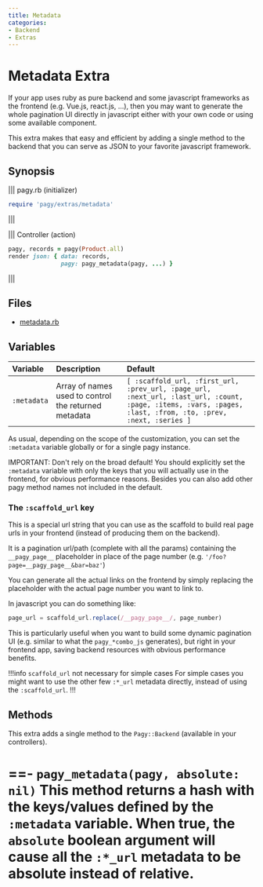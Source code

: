 ```yaml
---
title: Metadata
categories:
- Backend
- Extras
---
```

# Metadata Extra

If your app uses ruby as pure backend and some javascript frameworks as the frontend (e.g. Vue.js, react.js, ...), then you may want to generate the whole pagination UI directly in javascript either with your own code or using some available component.

This extra makes that easy and efficient by adding a single method to the backend that you can serve as JSON to your favorite javascript framework.

## Synopsis

||| pagy.rb (initializer)

```ruby
require 'pagy/extras/metadata'
```
|||

||| Controller (action)

```ruby
pagy, records = pagy(Product.all)
render json: { data: records,
               pagy: pagy_metadata(pagy, ...) }
```
|||

## Files

- [metadata.rb](https://github.com/ddnexus/pagy/blob/master/lib/pagy/extras/metadata.rb)

## Variables

| Variable    | Description                                          | Default                                                                                                                                                     |
|:------------|:-----------------------------------------------------|:------------------------------------------------------------------------------------------------------------------------------------------------------------|
| `:metadata` | Array of names used to control the returned metadata | `[ :scaffold_url, :first_url, :prev_url, :page_url, :next_url, :last_url, :count, :page, :items, :vars, :pages, :last, :from, :to, :prev, :next, :series ]` |

As usual, depending on the scope of the customization, you can set the `:metadata` variable globally or for a single pagy instance. 

IMPORTANT: Don't rely on the broad default! You should explicitly set the `:metadata` variable with only the keys that you will actually use in the frontend, for obvious performance reasons. Besides you can also add other pagy method names not included in the default. 

### The `:scaffold_url` key

This is a special url string that you can use as the scaffold to build real page urls in your frontend (instead of producing them on the backend).

It is a pagination url/path (complete with all the params) containing the `__pagy_page__` placeholder in place of the page number (e.g. `'/foo?page=__pagy_page__&bar=baz'`)

You can generate all the actual links on the frontend by simply replacing the placeholder with the actual page number you want to link to.

In javascript you can do something like:

```js
page_url = scaffold_url.replace(/__pagy_page__/, page_number)
```

This is particularly useful when you want to build some dynamic pagination UI (e.g. similar to what the `pagy_*combo_js` generates), but right in your frontend app, saving backend resources with obvious performance benefits.


!!!info `scaffold_url` not necessary for simple cases
For simple cases you might want to use the other few `:*_url` metadata directly, instead of using the `:scaffold_url`.
!!!

## Methods

This extra adds a single method to the `Pagy::Backend` (available in your controllers).

==- `pagy_metadata(pagy, absolute: nil)`
This method returns a hash with the keys/values defined by the `:metadata` variable.  When true, the `absolute` boolean argument will cause all the `:*_url` metadata to be absolute instead of relative.
===